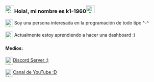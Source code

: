 ### <a href="https://emoji.gg/emoji/3903-diamond-spin"><img src="https://emoji.gg/assets/emoji/3903-diamond-spin.gif" width="28px" height="24px" alt="diamond_spin"></a>Hola!, mi nombre es k1-1960<a href="https://emoji.gg/emoji/3903-diamond-spin"><img src="https://emoji.gg/assets/emoji/3903-diamond-spin.gif" width="28px" height="24px" alt="diamond_spin"></a>
<img src="https://emoji.gg/assets/emoji/2556-pixel-emoji-eyes-and-brows-dance.gif" width="24px" height="24px" alt="pixel_emoji_eyes_and_brows_dance" align="center">  Soy una persona interesada en la programación de todo tipo ^-^

<img src="https://emoji.gg/assets/emoji/8773-spongebob-smug.png" width="24px" height="24px" alt="spongebob_smug" align="center"> Actualmente estoy aprendiendo a hacer una dashboard :)

#### Medios:

<a href="https://discord.gg/34cU9Rnurd"><img src="https://emoji.gg/assets/emoji/6380-discord-icon.png" width="24px" height="24px" alt="discord_icon" align="center">Discord Server :)</a>

<a href="https://youtube.com/channel/UCIvJqm-ZU5CN0avff6vK_rg"><img src="https://emoji.gg/assets/emoji/7033-youtube.png" width="24px" height="24px" alt="YouTube" align="center">Canal de YouTube :D</a>
